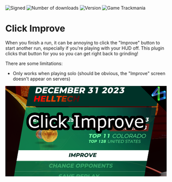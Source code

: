 ![Signed](https://img.shields.io/badge/Signed-Yes-00AA00)
![Number of downloads](https://img.shields.io/badge/dynamic/json?query=downloads&url=https%3A%2F%2Fopenplanet.dev%2Fapi%2Fplugin%2F479&label=Downloads&color=purple)
![Version](https://img.shields.io/badge/dynamic/json?query=version&url=https%3A%2F%2Fopenplanet.dev%2Fapi%2Fplugin%2F479&label=Version&color=red)
![Game Trackmania](https://img.shields.io/badge/Game-Trackmania-blue)

# Click Improve

When you finish a run, it can be annoying to click the "Improve" button to start another run, especially if you're playing with your HUD off. This plugin clicks that button for you so you can get right back to grinding!

There are some limitations:
- Only works when playing solo (should be obvious, the "Improve" screen doesn't appear on servers)

![image](images/click-improve.png)
